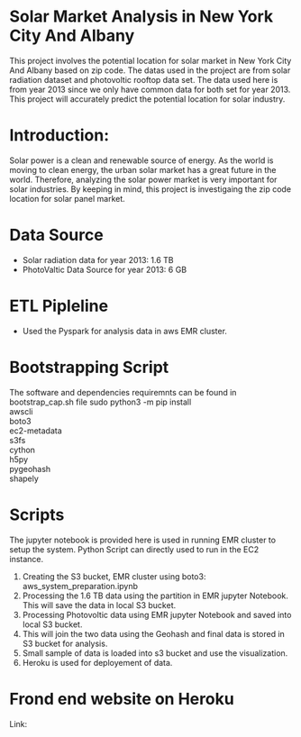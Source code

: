# Solar Market Analysis in New York City And Albany
This project involves the potential location for solar market in New York City And Albany based on zip code. The datas used in the project are from solar radiation dataset and photovoltic rooftop data set. The data used here is from year 2013 since we only have common data for both set for year 2013. This project will accurately predict the potential location for solar industry.

# Introduction: 
Solar power is a clean and  renewable source of energy. As the world is moving to clean energy, the urban solar market has a great future in the world.
Therefore, analyzing the solar power market  is very important for solar industries. By keeping in mind, this project is investigaing the zip code location for  solar panel market.

# Data Source 
- Solar radiation data for year 2013: 1.6 TB
- PhotoValtic Data Source for year 2013: 6 GB

# ETL Pipleline
- Used the Pyspark for analysis data in aws EMR cluster.

# Bootstrapping Script
The software and dependencies requiremnts can be found in bootstrap_cap.sh file
 sudo python3 -m pip install \
  awscli \
 boto3 \
 ec2-metadata \
 s3fs \
 cython \
 h5py \
 pygeohash \
 shapely 

# Scripts
The jupyter notebook is provided here is used  in running  EMR cluster to setup the system.
Python Script can directly used to run in the EC2 instance.
1. Creating the S3 bucket, EMR cluster using boto3: aws_system_preparation.ipynb
2. Processing the 1.6 TB data using the partition in EMR jupyter Notebook. This will save the data in local S3 bucket.
3. Processing Photovoltic data using EMR jupyter Notebook and saved into local S3 bucket.
4. This will join the two data using the Geohash and final data is stored in S3 bucket for analysis.
5. Small sample of data is loaded into s3 bucket and use the visualization. 
6. Heroku is used for deployement of data.
# Frond end website on Heroku
Link: 

